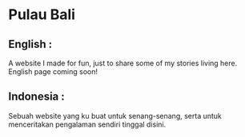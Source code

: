 # Pulau Bali
## English :
A website I made for fun, just to share some of my stories living here. English page coming soon!
## Indonesia :
Sebuah website yang ku buat untuk senang-senang, serta untuk menceritakan pengalaman sendiri tinggal disini.
